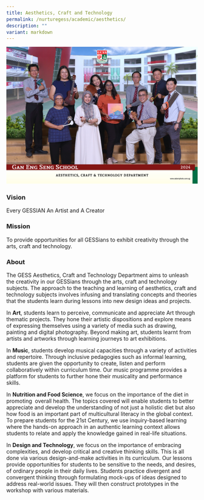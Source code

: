 ```yaml
---
title: Aesthetics, Craft and Technology
permalink: /nurturegess/academic/aesthetics/
description: ""
variant: markdown
---
```



![](/images/aesthetics__craft___technology_department_2.jpg)


### Vision

Every GESSIAN An Artist and A Creator

### Mission

To provide opportunities for all GESSians to exhibit creativity through the arts, craft and technology.

### About

The GESS Aesthetics, Craft and Technology Department aims to unleash the creativity in our GESSians through the arts, craft and technology subjects. The approach to the teaching and learning of aesthetics, craft and technology subjects involves infusing and translating concepts and theories that the students learn during lessons into new design ideas and projects.

In&nbsp;**Art**, students learn to perceive, communicate and appreciate Art through thematic projects. They hone their artistic dispositions and explore means of expressing themselves using a variety of media such as drawing, painting and digital photography. Beyond making art, students learnt from artists and artworks through learning journeys to art exhibitions. 

In&nbsp;**Music**, students develop musical capacities through a variety of activities and repertoire. Through inclusive pedagogies such as informal learning, students are given the opportunity to create, listen and perform collaboratively within curriculum time. Our music programme provides a platform for students to further hone their musicality and performance skills.&nbsp;

In&nbsp;**Nutrition and Food Science**, we focus on the importance of the diet in promoting&nbsp;&nbsp;overall health. The topics covered will enable students to better appreciate and develop the understanding of not just a holistic diet but also how food is an important part of multicultural literacy in the global context. To prepare students for the 21st Century, we use inquiry-based learning where the hands-on approach in an authentic learning context allows students to relate and apply the knowledge gained in real-life situations.

In&nbsp;**Design and Technology**, we focus on the importance of embracing complexities, and develop critical and creative thinking skills. This is all done via various design-and-make activities in its curriculum. Our lessons provide opportunities for students to be sensitive to the needs, and desires, of ordinary people in their daily lives. Students practice divergent and convergent thinking through formulating mock-ups of ideas designed to address real-world issues. They will then construct prototypes in the workshop with various materials.